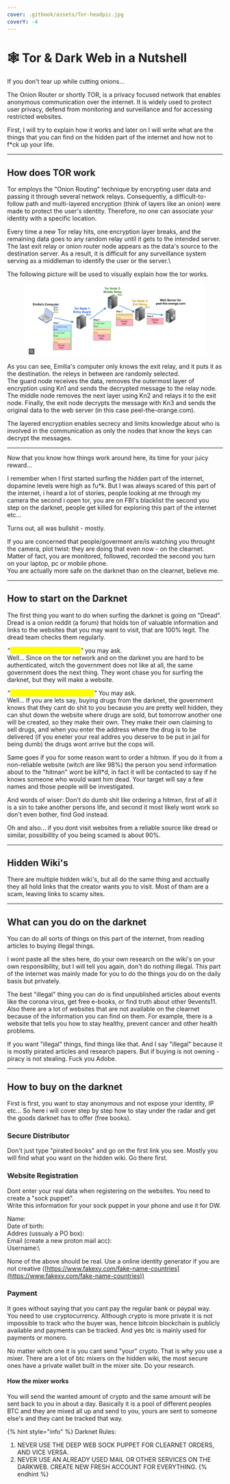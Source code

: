 ```yaml
---
cover: .gitbook/assets/Tor-headpic.jpg
coverY: -4
---
```


# 🕸️ Tor & Dark Web in a Nutshell

If you don't tear up while cutting onions...

The Onion Router or shortly TOR, is a privacy focused network that enables anonymous communication over the internet. It is widely used to protect user privacy, defend from monitoring and surveillance and for accessing restricted websites.

First, I will try to explain how it works and later on I will write what are the things that you can find on the hidden part of the internet and how not to f\*ck up your life.

***

## How does TOR work

Tor employs the "Onion Routing" technique by encrypting user data and passing it through several network relays. Consequently, a difficult-to-follow path and multi-layered encryption (think of layers like an onion) were made to protect the user's identity. Therefore, no one can associate your identity with a specific location.

Every time a new Tor relay hits, one encryption layer breaks, and the remaining data goes to any random relay until it gets to the intended server. The last exit relay or onion router node appears as the data's source to the destination server. As a result, it is difficult for any surveillance system serving as a middleman to identify the user or the server.\


The following picture will be used to visually explain how the tor works.

<figure><img src=".gitbook/assets/image (1).png" alt=""><figcaption></figcaption></figure>

As you can see, Emilia's computer only knows the exit relay, and it puts it as the destination. the releys in between are randomly selected.\
The guard node receives the data, removes the outermost layer of encryption using Kn1 and sends the decrypted message to the relay node. The middle node removes the next layer using Kn2 and relays it to the exit node. Finally, the exit node decrypts the message with Kn3 and sends the original data to the web server (in this case peel-the-orange.com).

The layered encryption enables secrecy and limits knowledge about who is involved in the communication as only the nodes that know the keys can decrypt the messages.

***

Now that you know how things work around here, its time for your juicy reward...

I remember when I first started surfing the hidden part of the internet, dopamine levels were high as fu\*k. But I was always scared of this part of the internet, i heard a lot of stories, people looking at me through my camera the second i open tor, you are on FBI's blacklist the second you step on the darknet, people get killed for exploring this part of the internet etc...

Turns out, all was bullshit - mostly.

If you are concerned that people/goverment are/is watching you throught the camera, plot twist: they are doing that even now - on the clearnet. Matter of fact, you are monitored, followed, recorded the second you turn on your laptop, pc or mobile phone. \
You are actually more safe on the darknet than on the clearnet, believe me.

***

## How to start on the Darknet

The first thing you want to do when surfing the darknet is going on "Dread".\
Dread is a onion reddit (a forum) that holds ton of valuable information and links to the websites that you may want to visit, that are 100% legit. The dread team checks them regularly.

_"<mark style="color:yellow;">What do you mean legit?</mark>"_ you may ask.\
Well... Since on the tor network and on the darknet you are hard to be authenticated, witch the government does not like at all, the same government does the next thing. They wont chase you for surfing the darknet, but they will make a website.&#x20;

_"<mark style="color:yellow;">How can a website harm me?</mark>"_ You may ask.\
Well... If you are lets say, buying drugs from the darknet, the government knows that they cant do shit to you because you are pretty well hidden, they can shut down the website where drugs are sold, but tomorrow another one will be created, so they make their own. They make their own claiming to sell drugs, and when you enter the address where the drug is to be delivered (if you eneter your real addres you deserve to be put in jail for being dumb) the drugs wont arrive but the cops will.

Same goes if you for some reason want to order a hitmxn. If you do it from a non-reliable website (witch are like 98%) the person you send information about to the "hitman" wont be kill\*d, in fact it will be contacted to say if he knows someone who would want him dead. Your target will say a few names and those people will be investigated.

And words of wiser: Don't do dumb shit like ordering a hitmxn, first of all it is a sin to take another persons life, and second it most likely wont work so don't even bother, find God instead.

Oh and also... if you dont visit websites from a reliable source like dread or similar, possibillity of you being scamed is about 90%.

***

## Hidden Wiki's

There are multiple hidden wiki's, but all do the same thing and acctually they all hold links that the creator wants you to visit. Most of tham are a scam, leaving links to scamy sites.

***

## What can you do on the darknet

You can do all sorts of things on this part of the internet, from reading articles to buying illegal things.

I wont paste all the sites here, do your own research on the wiki's on your own responsibility, but I will tell you again, don't do nothing illegal. This part of the internet was mainly made for you to do the things you do on the daily basis but privately.

The best "illegal" thing you can do is find unpublished articles about events like the corona virus, get free e-books, or find truth about other 9events11.\
Also there are a lot of websites that are not available on the clearnet because of the information you can find on them. For example, there is a website that tells you how to stay healthy, prevent cancer and other health problems.

If you want "illegal" things, find things like that. And I say "illegal" because it is mostly pirated articles and research papers. But if buying is not owning - piracy is not stealing. Fuck you Adobe.

***

## How to buy on the darknet

First is first, you want to stay anonymous and not expose your identity, IP etc... So here i will cover step by step how to stay under the radar and get the goods darknet has to offer (free books).



### Secure Distributor

Don't just type "pirated books" and go on the first link you see. Mostly you will find what you want on the hidden wiki. Go there first.



### Website Registration

Dont enter your real data when registering on the websites. You need to create a "sock puppet".\
Write this information for your sock puppet in your phone and use it for DW.

Name:\
Date of birth:\
Addres (ussualy a PO box):\
Email (create a new proton mail acc):\
Username:\


None of the above should be real. Use a online identity generator if you are not creative ([https://www.fakexy.com/fake-name-countries](https://www.fakexy.com/fake-name-countries))



### Payment

It goes without saying that you cant pay the regular bank or paypal way. You need to use cryptocurrency. Although crypto is more private it is not impossible to track who the buyer was, hence bitcoin blockchain is publicly available and payments can be tracked. And yes btc is mainly used for payments or monero.

No matter witch one it is you cant send "your" crypto. That is why you use a mixer. There are a lot of btc mixers on the hidden wiki, the most secure ones have a private wallet built in the mixer site. Do your research.

#### How the mixer works

You will send the wanted amount of crypto and the same amount will be sent back to you in about a day. Basically it is a pool of different peoples BTC and they are mixed all up and send to you, yours are sent to someone else's and they cant be tracked that way.



{% hint style="info" %}
Darknet Rules:

1. NEVER USE THE DEEP WEB SOCK PUPPET FOR CLEARNET ORDERS, AND VICE VERSA.
2. NEVER USE AN ALREADY USED MAIL OR OTHER SERVICES ON THE DARKWEB. CREATE NEW FRESH ACCOUNT FOR EVERYTHING.
{% endhint %}
